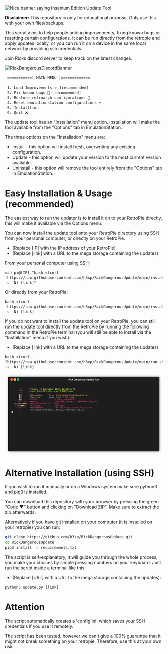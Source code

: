 ![Nice banner saying Insanium Edition Update Tool](banner.png)

**Disclaimer:** This repository is only for educational purpose. Only use this with your own files/backups.

This script aims to help people adding improvements, fixing known bugs or resetting certain configurations.
It can be run directly from the retropie and apply updates locally, or you can run it on a device in the same local network by providing ssh credentials.


Join Ricks discord server to keep track on the latest changes.


![RickDangerousDiscordBanner](https://discordapp.com/api/guilds/857515631422603286/widget.png?style=banner2)


```
 ===========[ MAIN MENU ]=============

 1. Load Improvements ✨ [recommended]
 2. Fix known bugs 🐛 [recommended]
 3. Restore retroarch configurations 👾
 4. Reset emulationstation configurations ⌨
 5. Installtion
 9. Quit ❌
```

The update tool has an "Installation" menu option.
Installation will make the tool available from the "Options" tab in EmulationStation.

The three options on the "Installation" menu are:
- Install - this option will install fresh, overwriting any existing configuration.
- Update - this option will update your version to the most current version available.
- Uninstall - this option will remove the tool entirely from the "Options" tab in EmulationStation..


# Easy Installation & Usage (recommended)
The easiest way to run the updater is to install it on to your RetroPie directly, this will make it available via the Options menu.

You can now install the update tool onto your RetroPie directory using SSH from your personal computer, or directly on your RetroPie.
- (Replace [IP] with the IP address of your RetroPie)
- (Replace [link] with a URL to the mega storage containing the updates)

From your personal computer using SSH:

```
ssh pi@[IP] "bash <(curl 'https://raw.githubusercontent.com/h3xp/RickDangerousUpdate/main/install.sh' -s -N) [link]"
```

Or directly from your RetroPie:

```
bash <(curl 'https://raw.githubusercontent.com/h3xp/RickDangerousUpdate/main/install.sh' -s -N) [link]
```


If you do not want to install the update tool on your RetroPie, you can still run the update tool directly from the RetroPie by running the following command in the RetroPie terminal (you will still be able to install via the "Installation" menu if you wish):
- (Replace [link] with a URL to the mega storage containing the updates)

```
bash <(curl "https://raw.githubusercontent.com/h3xp/RickDangerousUpdate/main/run.sh" -s -N) [link]
```

![A short gif showing a demo of the tool in use.](demo.gif)

# Alternative Installation (using SSH)

If you wish to run it manually or on a Windows system make sure python3 and pip3 is installed.

You can download this repository with your browser by pressing the green "Code ▼" button and clicking on "Download ZIP".
Make sure to extract the zip afterwards.

Alternatively if you have git installed on your computer (it is installed on your retropie) you can run:

```bash
git clone https://github.com/h3xp/RickDangerousUpdate.git
cd RickDangerousUpdate
pip3 install -r requirements.txt
```


The script is self-explanatory, it will guide you through the whole process, you make your choices by simple pressing numbers on your keyboard.
Just run the script inside a terminal like this:
- (Replace [URL] with a URL to the mega storage containing the updates):

```
python3 update.py [link]
```

# Attention

The script automatically creates a 'config.ini' which saves your SSH credentials if you use it remotely.

The script has been tested, however we can't give a 100% guarantee that it might not break something on
your retropie. Therefore, use this at your own risk.
